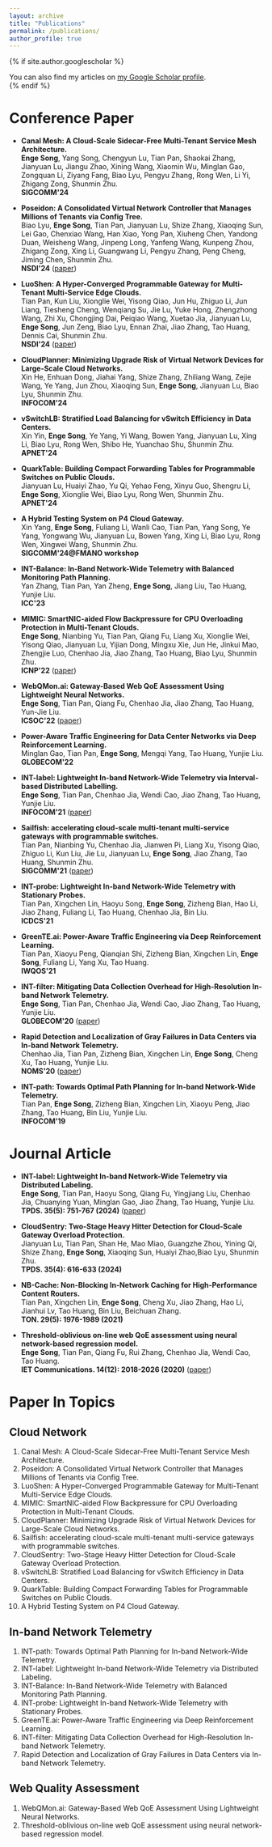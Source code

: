 ```yaml
---
layout: archive
title: "Publications"
permalink: /publications/
author_profile: true
---
```


{% if site.author.googlescholar %}
  <div class="wordwrap">You can also find my articles on <a href="{{site.author.googlescholar}}">my Google Scholar profile</a>.</div>
{% endif %}

Conference Paper
======

- **Canal Mesh: A Cloud-Scale Sidecar-Free Multi-Tenant Service Mesh Architecture.** <br/>
**Enge Song**, Yang Song, Chengyun Lu, Tian Pan, Shaokai Zhang, Jianyuan Lu, Jiangu Zhao, Xining Wang, Xiaomin Wu, Minglan Gao, Zongquan Li, Ziyang Fang, Biao Lyu, Pengyu Zhang, Rong Wen, Li Yi, Zhigang Zong, Shunmin Zhu.<br/>
**SIGCOMM'24**

- **Poseidon: A Consolidated Virtual Network Controller that Manages Millions of Tenants via Config Tree.** <br/>
Biao Lyu, **Enge Song**, Tian Pan, Jianyuan Lu, Shize Zhang, Xiaoqing Sun, Lei Gao, Chenxiao Wang, Han Xiao, Yong Pan, Xiuheng Chen, Yandong Duan, Weisheng Wang, Jinpeng Long, Yanfeng Wang, Kunpeng Zhou, Zhigang Zong, Xing Li, Guangwang Li, Pengyu Zhang, Peng Cheng, Jiming Chen, Shunmin Zhu.<br/>
**NSDI'24** ([paper](/files/Poseidon_NSDI24.pdf)) 

- **LuoShen: A Hyper-Converged Programmable Gateway for Multi-Tenant Multi-Service Edge Clouds.** <br/>
Tian Pan, Kun Liu, Xionglie Wei, Yisong Qiao, Jun Hu, Zhiguo Li, Jun Liang, Tiesheng Cheng, Wenqiang Su, Jie Lu, Yuke Hong, Zhengzhong Wang, Zhi Xu, Chongjing Dai, Peiqiao Wang, Xuetao Jia, Jianyuan Lu, **Enge Song**, Jun Zeng, Biao Lyu, Ennan Zhai, Jiao Zhang, Tao Huang, Dennis Cai, Shunmin Zhu.<br/>
**NSDI'24** ([paper](/files/Luoshen_NSDI24.pdf))

- **CloudPlanner: Minimizing Upgrade Risk of Virtual Network Devices for Large-Scale Cloud Networks.** <br/>
Xin He, Enhuan Dong, Jiahai Yang, Shize Zhang, Zhiliang Wang, Zejie Wang, Ye Yang, Jun Zhou, Xiaoqing Sun, **Enge Song**, Jianyuan Lu, Biao Lyu, Shunmin Zhu.<br/>
**INFOCOM'24**

- **vSwitchLB: Stratified Load Balancing for vSwitch Efficiency in Data Centers.** <br/>
Xin Yin, **Enge Song**, Ye Yang, Yi Wang, Bowen Yang, Jianyuan Lu, Xing Li, Biao Lyu, Rong Wen, Shibo He, Yuanchao Shu, Shunmin Zhu.<br/>
**APNET'24**

- **QuarkTable: Building Compact Forwarding Tables for Programmable Switches on Public Clouds.** <br/>
Jianyuan Lu, Huaiyi Zhao, Yu Qi, Yehao Feng, Xinyu Guo, Shengru Li, **Enge Song**, Xionglie Wei, Biao Lyu, Rong Wen, Shunmin Zhu.<br/>
**APNET'24**

- **A Hybrid Testing System on P4 Cloud Gateway.** <br/>
Xin Yang, **Enge Song**, Fuliang Li, Wanli Cao, Tian Pan, Yang Song, Ye Yang, Yongwang Wu, Jianyuan Lu, Bowen Yang, Xing Li, Biao Lyu, Rong Wen, Xingwei Wang, Shunmin Zhu.<br/>
**SIGCOMM'24@FMANO workshop**

- **INT-Balance: In-Band Network-Wide Telemetry with Balanced Monitoring Path Planning.** <br/>
Yan Zhang, Tian Pan, Yan Zheng, **Enge Song**, Jiang Liu, Tao Huang, Yunjie Liu. <br/>
**ICC'23**

- **MIMIC: SmartNIC-aided Flow Backpressure for CPU Overloading Protection in Multi-Tenant Clouds.** <br/>
**Enge Song**, Nianbing Yu, Tian Pan, Qiang Fu, Liang Xu, Xionglie Wei, Yisong Qiao, Jianyuan Lu, Yijian Dong, Mingxu Xie, Jun He, Jinkui Mao, Zhengjie Luo, Chenhao Jia, Jiao Zhang, Tao Huang, Biao Lyu, Shunmin Zhu. <br/>
**ICNP'22** ([paper](/files/MIMIC_ICNP22.pdf))

- **WebQMon.ai: Gateway-Based Web QoE Assessment Using Lightweight Neural Networks.** <br/>
**Enge Song**, Tian Pan, Qiang Fu, Chenhao Jia, Jiao Zhang, Tao Huang, Yun-Jie Liu. <br/>
**ICSOC'22** ([paper](/files/WebQMon_ICSOC22.pdf))

- **Power-Aware Traffic Engineering for Data Center Networks via Deep Reinforcement Learning.** <br/>
Minglan Gao, Tian Pan, **Enge Song**, Mengqi Yang, Tao Huang, Yunjie Liu. <br/>
**GLOBECOM'22** 

- **INT-label: Lightweight In-band Network-Wide Telemetry via Interval-based Distributed Labelling.** <br/>
**Enge Song**, Tian Pan, Chenhao Jia, Wendi Cao, Jiao Zhang, Tao Huang, Yunjie Liu. <br/>
**INFOCOM'21** ([paper](/files/INT-label_INFOCOM21.pdf))

- **Sailfish: accelerating cloud-scale multi-tenant multi-service gateways with programmable switches.** <br/>
Tian Pan, Nianbing Yu, Chenhao Jia, Jianwen Pi, Liang Xu, Yisong Qiao, Zhiguo Li, Kun Liu, Jie Lu, Jianyuan Lu, **Enge Song**, Jiao Zhang, Tao Huang, Shunmin Zhu. <br/>
**SIGCOMM'21** ([paper](/files/Sailfish_SIGCOMM21.pdf))

- **INT-probe: Lightweight In-band Network-Wide Telemetry with Stationary Probes.** <br/>
Tian Pan, Xingchen Lin, Haoyu Song, **Enge Song**, Zizheng Bian, Hao Li, Jiao Zhang, Fuliang Li, Tao Huang, Chenhao Jia, Bin Liu. <br/>
**ICDCS'21**

- **GreenTE.ai: Power-Aware Traffic Engineering via Deep Reinforcement Learning.** <br/>
Tian Pan, Xiaoyu Peng, Qianqian Shi, Zizheng Bian, Xingchen Lin, **Enge Song**, Fuliang Li, Yang Xu, Tao Huang. <br/>
**IWQOS'21**

- **INT-filter: Mitigating Data Collection Overhead for High-Resolution In-band Network Telemetry.** <br/>
**Enge Song**, Tian Pan, Chenhao Jia, Wendi Cao, Jiao Zhang, Tao Huang, Yunjie Liu. <br/>
**GLOBECOM'20** ([paper](/files/INT-filter_GC20.pdf))

- **Rapid Detection and Localization of Gray Failures in Data Centers via In-band Network Telemetry.** <br/>
Chenhao Jia, Tian Pan, Zizheng Bian, Xingchen Lin, **Enge Song**, Cheng Xu, Tao Huang, Yunjie Liu. <br/>
**NOMS'20** ([paper](/files/INT-detect_NOMS20.pdf))

- **INT-path: Towards Optimal Path Planning for In-band Network-Wide Telemetry.** <br/>
Tian Pan, **Enge Song**, Zizheng Bian, Xingchen Lin, Xiaoyu Peng, Jiao Zhang, Tao Huang, Bin Liu, Yunjie Liu. <br/>
**INFOCOM'19**



Journal Article
======

- **INT-label: Lightweight In-band Network-Wide Telemetry via Distributed Labeling.** <br/>
**Enge Song**, Tian Pan, Haoyu Song, Qiang Fu, Yingjiang Liu, Chenhao Jia, Chuanying Yuan, Minglan Gao, Jiao Zhang, Tao Huang, Yunjie Liu. <br/>
**TPDS. 35(5): 751-767 (2024)** ([paper](/files/INT_label_TPDS.pdf))

- **CloudSentry: Two-Stage Heavy Hitter Detection for Cloud-Scale Gateway Overload Protection.** <br/>
Jianyuan Lu, Tian Pan, Shan He, Mao Miao, Guangzhe Zhou, Yining Qi, Shize Zhang, **Enge Song**, Xiaoqing Sun, Huaiyi Zhao,Biao Lyu, Shunmin Zhu. <br/>
**TPDS. 35(4): 616-633 (2024)**

- **NB-Cache: Non-Blocking In-Network Caching for High-Performance Content Routers.** <br/>
Tian Pan, Xingchen Lin, **Enge Song**, Cheng Xu, Jiao Zhang, Hao Li, Jianhui Lv, Tao Huang, Bin Liu, Beichuan Zhang. <br/>
**TON. 29(5): 1976-1989 (2021)**

- **Threshold-oblivious on-line web QoE assessment using neural network-based regression model.** <br/>
**Enge Song**, Tian Pan, Qiang Fu, Rui Zhang, Chenhao Jia, Wendi Cao, Tao Huang. <br/>
**IET Communications. 14(12): 2018-2026 (2020)** ([paper](/files/WebQMon_IETC.pdf))

Paper In Topics
======

Cloud Network
------
1. Canal Mesh: A Cloud-Scale Sidecar-Free Multi-Tenant Service Mesh Architecture.
2. Poseidon: A Consolidated Virtual Network Controller that Manages Millions of Tenants via Config Tree.
3. LuoShen: A Hyper-Converged Programmable Gateway for Multi-Tenant Multi-Service Edge Clouds.
4. MIMIC: SmartNIC-aided Flow Backpressure for CPU Overloading Protection in Multi-Tenant Clouds.
5. CloudPlanner: Minimizing Upgrade Risk of Virtual Network Devices for Large-Scale Cloud Networks.
6. Sailfish: accelerating cloud-scale multi-tenant multi-service gateways with programmable switches.
7. CloudSentry: Two-Stage Heavy Hitter Detection for Cloud-Scale Gateway Overload Protection.
8. vSwitchLB: Stratified Load Balancing for vSwitch Efficiency in Data Centers.
9. QuarkTable: Building Compact Forwarding Tables for Programmable Switches on Public Clouds.
10. A Hybrid Testing System on P4 Cloud Gateway.

In-band Network Telemetry
------
1. INT-path: Towards Optimal Path Planning for In-band Network-Wide Telemetry.
2. INT-label: Lightweight In-band Network-Wide Telemetry via Distributed Labeling.
3. INT-Balance: In-Band Network-Wide Telemetry with Balanced Monitoring Path Planning.
4. INT-probe: Lightweight In-band Network-Wide Telemetry with Stationary Probes.
5. GreenTE.ai: Power-Aware Traffic Engineering via Deep Reinforcement Learning.
6. INT-filter: Mitigating Data Collection Overhead for High-Resolution In-band Network Telemetry.
7. Rapid Detection and Localization of Gray Failures in Data Centers via In-band Network Telemetry.

Web Quality Assessment
------
1. WebQMon.ai: Gateway-Based Web QoE Assessment Using Lightweight Neural Networks.
2. Threshold-oblivious on-line web QoE assessment using neural network-based regression model.
